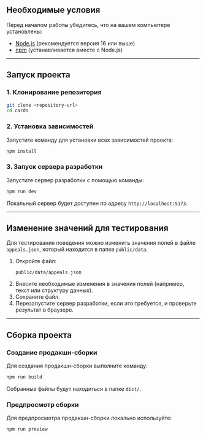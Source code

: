 ## Необходимые условия

Перед началом работы убедитесь, что на вашем компьютере установлены:

- [Node.js](https://nodejs.org/) (рекомендуется версия 16 или выше)
- [npm](https://www.npmjs.com/) (устанавливается вместе с Node.js)

---

## Запуск проекта

### 1. Клонирование репозитория

```bash
git clone <repository-url>
cd cards
```

### 2. Установка зависимостей

Запустите команду для установки всех зависимостей проекта:

```bash
npm install
```

### 3. Запуск сервера разработки

Запустите сервер разработки с помощью команды:

```bash
npm run dev
```

Локальный сервер будет доступен по адресу `http://localhost:5173`.

---

## Изменение значений для тестирования

Для тестирования поведения можно изменить значения полей в файле `appeals.json`, который находится в папке `public/data`.

1. Откройте файл:
   ```plaintext
   public/data/appeals.json
   ```
2. Внесите необходимые изменения в значения полей (например, текст или структуру данных).
3. Сохраните файл.
4. Перезапустите сервер разработки, если это требуется, и проверьте результат в браузере.

---

## Сборка проекта

### Создание продакшн-сборки

Для создания продакшн-сборки выполните команду:

```bash
npm run build
```

Собранные файлы будут находиться в папке `dist/`.

### Предпросмотр сборки

Для предпросмотра продакшн-сборки локально используйте:

```bash
npm run preview
```
